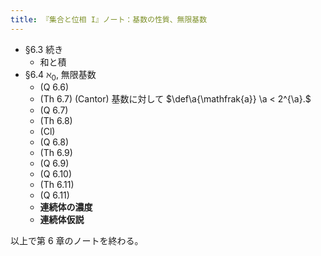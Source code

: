 ```yaml
---
title: 『集合と位相 I』ノート：基数の性質、無限基数
---
```


* §6.3 続き
  * 和と積
* §6.4 $\aleph_0,$ 無限基数
  * (Q 6.6)
  * (Th 6.7) (Cantor) 基数に対して $\def\a{\mathfrak{a}} \a < 2^{\a}.$
  * (Q 6.7)
  * (Th 6.8)
  * (Cl)
  * (Q 6.8)
  * (Th 6.9)
  * (Q 6.9)
  * (Q 6.10)
  * (Th 6.11)
  * (Q 6.11)
  * **連続体の濃度**
  * **連続体仮説**

以上で第 6 章のノートを終わる。
